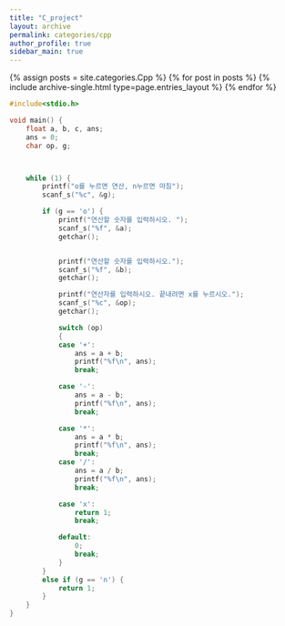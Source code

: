 ```yaml
---
title: "C_project"
layout: archive
permalink: categories/cpp
author_profile: true
sidebar_main: true
---
```



{% assign posts = site.categories.Cpp %}
{% for post in posts %} {% include archive-single.html type=page.entries_layout %} {% endfor %}

```c
#include<stdio.h>

void main() {
	float a, b, c, ans;
	ans = 0;
	char op, g;



	while (1) {
		printf("o를 누르면 연산, n누르면 마침");
		scanf_s("%c", &g);

		if (g == 'o') {
			printf("연산할 숫자를 입력하시오. ");
			scanf_s("%f", &a);
			getchar();


			printf("연산할 숫자를 입력하시오.");
			scanf_s("%f", &b);
			getchar();

			printf("연산자를 입력하시오. 끝내려면 x를 누르시오.");
			scanf_s("%c", &op);
			getchar();

			switch (op)
			{
			case '+':
				ans = a + b;
				printf("%f\n", ans);
				break;

			case '-':
				ans = a - b;
				printf("%f\n", ans);
				break;

			case '*':
				ans = a * b;
				printf("%f\n", ans);
				break;
			case '/':
				ans = a / b;
				printf("%f\n", ans);
				break;

			case 'x':
				return 1;
				break;

			default:
				0;
				break;
			}
		}
		else if (g == 'n') {
			return 1;
		}
	}
}
```
